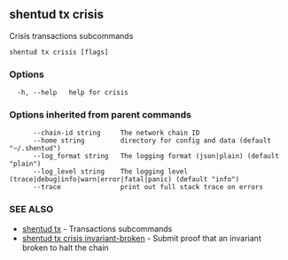 ## shentud tx crisis

Crisis transactions subcommands

```
shentud tx crisis [flags]
```

### Options

```
  -h, --help   help for crisis
```

### Options inherited from parent commands

```
      --chain-id string     The network chain ID
      --home string         directory for config and data (default "~/.shentud")
      --log_format string   The logging format (json|plain) (default "plain")
      --log_level string    The logging level (trace|debug|info|warn|error|fatal|panic) (default "info")
      --trace               print out full stack trace on errors
```

### SEE ALSO

* [shentud tx](shentud_tx.md)	 - Transactions subcommands
* [shentud tx crisis invariant-broken](shentud_tx_crisis_invariant-broken.md)	 - Submit proof that an invariant broken to halt the chain


